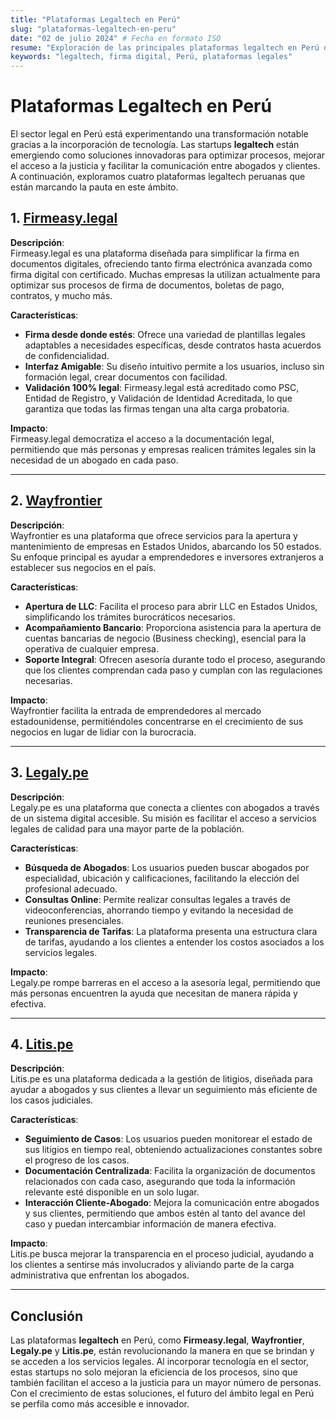 ```yaml
---
title: "Plataformas Legaltech en Perú"
slug: "plataformas-legaltech-en-peru"
date: "02 de julio 2024" # Fecha en formato ISO
resume: "Exploración de las principales plataformas legaltech en Perú que están transformando el sector legal."
keywords: "legaltech, firma digital, Perú, plataformas legales"
---
```

# Plataformas Legaltech en Perú


El sector legal en Perú está experimentando una transformación notable gracias a la incorporación de tecnología. Las startups **legaltech** están emergiendo como soluciones innovadoras para optimizar procesos, mejorar el acceso a la justicia y facilitar la comunicación entre abogados y clientes. A continuación, exploramos cuatro plataformas legaltech peruanas que están marcando la pauta en este ámbito.

## 1. [Firmeasy.legal](https://firmeasy.legal)

**Descripción**:  
Firmeasy.legal es una plataforma diseñada para simplificar la firma en documentos digitales, ofreciendo tanto firma electrónica avanzada como firma digital con certificado. Muchas empresas la utilizan actualmente para optimizar sus procesos de firma de documentos, boletas de pago, contratos, y mucho más.

**Características**:
- **Firma desde donde estés**: Ofrece una variedad de plantillas legales adaptables a necesidades específicas, desde contratos hasta acuerdos de confidencialidad.
- **Interfaz Amigable**: Su diseño intuitivo permite a los usuarios, incluso sin formación legal, crear documentos con facilidad.
- **Validación 100% legal**: Firmeasy.legal está acreditado como PSC, Entidad de Registro, y Validación de Identidad Acreditada, lo que garantiza que todas las firmas tengan una alta carga probatoria.
  
**Impacto**:  
Firmeasy.legal democratiza el acceso a la documentación legal, permitiendo que más personas y empresas realicen trámites legales sin la necesidad de un abogado en cada paso.

---

## 2. [Wayfrontier](https://wayfrontier.com)

**Descripción**:  
Wayfrontier es una plataforma que ofrece servicios para la apertura y mantenimiento de empresas en Estados Unidos, abarcando los 50 estados. Su enfoque principal es ayudar a emprendedores e inversores extranjeros a establecer sus negocios en el país.

**Características**:
- **Apertura de LLC**: Facilita el proceso para abrir LLC en Estados Unidos, simplificando los trámites burocráticos necesarios.
- **Acompañamiento Bancario**: Proporciona asistencia para la apertura de cuentas bancarias de negocio (Business checking), esencial para la operativa de cualquier empresa.
- **Soporte Integral**: Ofrecen asesoría durante todo el proceso, asegurando que los clientes comprendan cada paso y cumplan con las regulaciones necesarias.
  
**Impacto**:  
Wayfrontier facilita la entrada de emprendedores al mercado estadounidense, permitiéndoles concentrarse en el crecimiento de sus negocios en lugar de lidiar con la burocracia.

---

## 3. [Legaly.pe](https://legaly.pe)

**Descripción**:  
Legaly.pe es una plataforma que conecta a clientes con abogados a través de un sistema digital accesible. Su misión es facilitar el acceso a servicios legales de calidad para una mayor parte de la población.

**Características**:
- **Búsqueda de Abogados**: Los usuarios pueden buscar abogados por especialidad, ubicación y calificaciones, facilitando la elección del profesional adecuado.
- **Consultas Online**: Permite realizar consultas legales a través de videoconferencias, ahorrando tiempo y evitando la necesidad de reuniones presenciales.
- **Transparencia de Tarifas**: La plataforma presenta una estructura clara de tarifas, ayudando a los clientes a entender los costos asociados a los servicios legales.
  
**Impacto**:  
Legaly.pe rompe barreras en el acceso a la asesoría legal, permitiendo que más personas encuentren la ayuda que necesitan de manera rápida y efectiva.

---

## 4. [Litis.pe](https://litis.pe)

**Descripción**:  
Litis.pe es una plataforma dedicada a la gestión de litigios, diseñada para ayudar a abogados y sus clientes a llevar un seguimiento más eficiente de los casos judiciales.

**Características**:
- **Seguimiento de Casos**: Los usuarios pueden monitorear el estado de sus litigios en tiempo real, obteniendo actualizaciones constantes sobre el progreso de los casos.
- **Documentación Centralizada**: Facilita la organización de documentos relacionados con cada caso, asegurando que toda la información relevante esté disponible en un solo lugar.
- **Interacción Cliente-Abogado**: Mejora la comunicación entre abogados y sus clientes, permitiendo que ambos estén al tanto del avance del caso y puedan intercambiar información de manera efectiva.
  
**Impacto**:  
Litis.pe busca mejorar la transparencia en el proceso judicial, ayudando a los clientes a sentirse más involucrados y aliviando parte de la carga administrativa que enfrentan los abogados.

---

## Conclusión

Las plataformas **legaltech** en Perú, como **Firmeasy.legal**, **Wayfrontier**, **Legaly.pe** y **Litis.pe**, están revolucionando la manera en que se brindan y se acceden a los servicios legales. Al incorporar tecnología en el sector, estas startups no solo mejoran la eficiencia de los procesos, sino que también facilitan el acceso a la justicia para un mayor número de personas. Con el crecimiento de estas soluciones, el futuro del ámbito legal en Perú se perfila como más accesible e innovador.
